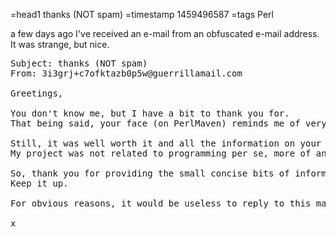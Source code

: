 =head1 thanks (NOT spam)
=timestamp 1459496587
=tags Perl



a few days ago I've received an e-mail from an obfuscated e-mail address. It was strange, but nice.



<pre>
Subject: thanks (NOT spam)
From: 3i3grj+c7ofktazb0p5w@guerrillamail.com

Greetings,

You don't know me, but I have a bit to thank you for.
That being said, your face (on PerlMaven) reminds me of very hard times - writing my Master Thesis.

Still, it was well worth it and all the information on your website helped a lot.
My project was not related to programming per se, more of an Internet Measurement (32TB of data).

So, thank you for providing the small concise bits of information that aided me in my journey.
Keep it up.

For obvious reasons, it would be useless to reply to this mail.

x
</pre>
